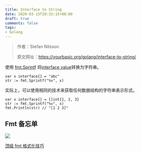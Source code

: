 ```yaml
---
title: Interface to String
date: 2020-03-15T20:33:15+08:00
draft: true
comments: false
tags: 
- Golang
---
```


> 作者：Stefan Nilsson
> 
> 原文网址：https://yourbasic.org/golang/interface-to-string/

使用 [fmt.Sprintf](https://golang.org/pkg/fmt/#Sprintf "fmt.Sprintf") 将[interface value](https://yourbasic.org/golang/interfaces-explained/ "interface value")转换为字符串。

```
var x interface{} = "abc"
str := fmt.Sprintf("%v", x)
```

实际上，可以使用相同的技术来获取任何数据结构的字符串表示形式。
```
var x interface{} = []int{1, 2, 3}
str := fmt.Sprintf("%v", x)
fmt.Println(str) // "[1 2 3]"
```

## Fmt 备忘单
![](http://oss.xiayuguo.com/blog/202003/format-thumb.jpg)

[顶级 fmt 格式化技巧](https://yourbasic.org/golang/fmt-printf-reference-cheat-sheet/ "顶级 fmt 格式化技巧")